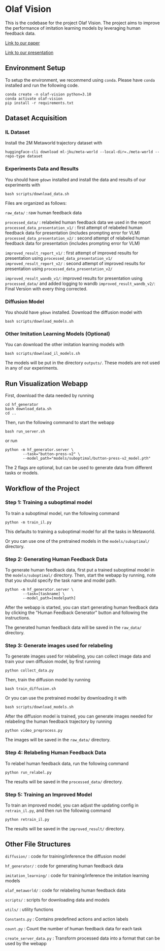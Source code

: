 # Olaf Vision

This is the codebase for the project Olaf Vision. The project aims to improve the performance of imitation learning models by leveraging human feedback data.

[Link to our paper](https://github.com/MarkymarkLee/olaf-vision/blob/main/report.pdf)

[Link to our presentation](https://docs.google.com/presentation/d/1Is2y5TNdOjudLpDG65aTcfut5XUKBFXZ4WjHuHnMHRU/edit?usp=sharing)

## Environment Setup

To setup the environment, we recommend using `conda`.
Please have `conda` installed and run the following code.

```
conda create -n olaf-vision python=3.10
conda activate olaf-vision
pip install -r requirements.txt
```

## Dataset Acquisition

### IL Dataset
Install the 2M Metaworld trajectory dataset with 
```
huggingface-cli download ml-jku/meta-world --local-dir=./meta-world --repo-type dataset
```

### Experiments Data and Results
You should have `gdown` installed and install the data and results of our experiments with 
```
bash scripts/download_data.sh
```
Files are organized as follows:

`raw_data/` : raw human feedback data

`processed_data/` : relabeled human feedback data we used in the report
`processed_data_presentation_v1/` : first attempt of relabeled human feedback data for presentation (includes prompting error for VLM)
`processed_data_presentation_v2/` : second attempt of relabeled human feedback data for presentation (includes prompting error for VLM)

`improved_result_report_v1/` : first attempt of improved results for presentation using `processed_data_presentation_v1/`
`improved_result_report_v2/` : second attempt of improved results for presentation using `processed_data_presentation_v2/`

`improved_result_wandb_v1/`: improved results for presentation using `processed_data/` and added logging to wandb
`improved_result_wandb_v2/`: Final Version with every thing corrected. 

### Diffusion Model
You should have `gdown` installed. Download the diffusion model with 
```
bash scripts/download_models.sh
```

### Other Imitation Learning Models (Optional)
You can download the other imitation learning models with 
```
bash scripts/download_il_models.sh
```
The models will be put in the directory `outputs/`.
These models are not used in any of our experiments.

## Run Visualization Webapp

First, download the data needed by running
```
cd hf_generator
bash download_data.sh
cd ..
```

Then, run the following command to start the webapp
```
bash run_server.sh
```

or run

```
python -m hf_generator.server \
        --task="button-press-v2" \
        --model_path="models/suboptimal/button-press-v2_model.pth"
```

The 2 flags are optional, but can be used to generate data from different tasks or models.


## Workflow of the Project

### Step 1: Training a suboptimal model
To train a suboptimal model, run the following command
```
python -m train_il.py
```
This defaults to training a suboptimal model for all the tasks in Metaworld.

Or you can use one of the pretrained models in the `models/suboptimal/` directory.


### Step 2: Generating Human Feedback Data
To generate human feedback data, first put a trained suboptimal model in the `models/suboptimal/` directory.
Then, start the webapp by running, note that you should specify the task name and model path.
```
python -m hf_generator.server \
        --task=[taskname] \
        --model_path=[modelpath]
```
After the webapp is started, you can start generating human feedback data by clicking the "Human Feedback Generator" button and following the instructions.

The generated human feedback data will be saved in the `raw_data/` directory.

### Step 3: Generate images used for relabeling
To generate images used for relabeling, you can collect image data and train your own diffusion model, by first running
```
python collect_data.py
```
Then, train the diffusion model by running
```
bash train_diffusion.sh
```
Or you can use the pretrained model by downloading it with
```
bash scripts/download_models.sh
```

After the diffusion model is trained, you can generate images needed for relabeling the human feedback trajectory by running
```
python video_preprocess.py
```
The images will be saved in the `raw_data/` directory.

### Step 4: Relabeling Human Feedback Data
To relabel human feedback data, run the following command
```
python run_relabel.py
```
The results will be saved in the `processed_data/` directory.


### Step 5: Training an Improved Model
To train an improved model, you can adjust the updating config in `retrain_il.py`, and then run the following command
```
python retrain_il.py
```
The results will be saved in the `improved_result/` directory.


## Other File Structures

`diffusion/` : code for training/inference the diffusion model

`hf_generator/` : code for generating human feedback data

`imitation_learning/` : code for training/inference the imitation learning models

`olaf_metaworld/` : code for relabeling human feedback data

`scripts/` : scripts for downloading data and models

`utils/` : utility functions

`Constants.py` : Contains predefined actions and action labels

`count.py` : Count the number of human feedback data for each task

`create_server_data.py` : Transform processed data into a format that can be used by the webapp


